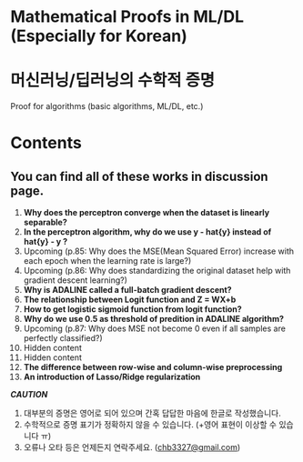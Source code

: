 # Mathematical Proofs in ML/DL (Especially for Korean)
# 머신러닝/딥러닝의 수학적 증명

Proof for algorithms (basic algorithms, ML/DL, etc.)

<h1><b>Contents</b></h1> 

<h2><b>You can find all of these works in discussion page. </b></h2>

1. <b>Why does the perceptron converge when the dataset is linearly separable?</b>
2. <b>In the perceptron algorithm, why do we use  y - hat{y}  instead of hat{y} - y ?</b>
3. Upcoming (p.85: Why does the MSE(Mean Squared Error) increase with each epoch when the learning rate is large?)
4. Upcoming (p.86: Why does standardizing the original dataset help with gradient descent learning?)
5. <b>Why is ADALINE called a full-batch gradient descent?</b>
6. <b>The relationship between Logit function and Z = WX+b</b>
7. <b>How to get logistic sigmoid function from logit function?</b>
8. <b>Why do we use 0.5 as threshold of predition in ADALINE algorithm?</b>
9. Upcoming (p.87: Why does MSE not become 0 even if all samples are perfectly classified?)
10. Hidden content
11. Hidden content
12. <b>The difference between row-wise and column-wise preprocessing</b>
13. <b>An introduction of Lasso/Ridge regularization</b>

***CAUTION***
1. 대부분의 증명은 영어로 되어 있으며 간혹 답답한 마음에 한글로 작성했습니다.
2. 수학적으로 증명 표기가 정확하지 않을 수 있습니다. (+영어 표현이 이상할 수 있습니다 ㅠ)
3. 오류나 오타 등은 언제든지 연락주세요. (chb3327@gmail.com)
